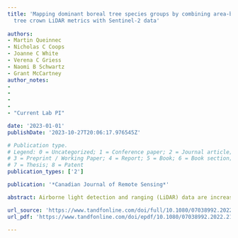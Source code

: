 ```yaml
---
title: 'Mapping dominant boreal tree species groups by combining area-based and individual
  tree crown LiDAR metrics with Sentinel-2 data'
  
authors:
- Martin Queinnec
- Nicholas C Coops
- Joanne C White
- Verena C Griess
- Naomi B Schwartz
- Grant McCartney
author_notes:
- 
-
-
-
- "Current Lab PI"

date: '2023-01-01'
publishDate: '2023-10-27T20:06:17.976545Z'

# Publication type.
# Legend: 0 = Uncategorized; 1 = Conference paper; 2 = Journal article;
# 3 = Preprint / Working Paper; 4 = Report; 5 = Book; 6 = Book section;
# 7 = Thesis; 8 = Patent
publication_types: ['2']

publication: '*Canadian Journal of Remote Sensing*'

abstract: Airborne light detection and ranging (LiDAR) data are increasingly used to inform sustainable forest management practices. Information about species composition is needed for a range of applications; however, commonly used area-based summaries of LiDAR data are limited to accurately differentiate tree species. The objective of this study was to map dominant species groups across a large (>580,000 ha) boreal forest by combining area-based and individual tree metrics derived from single photon LiDAR data with multispectral information derived from Sentinel-2 imagery. Classification of the forest into jack pine (Pinus banksiana), black spruce (Picea mariana), mixed conifer, mixedwood, and hardwood species groups resulted in an overall accuracy of 67.8% compared with field data. A more generalized classification into softwood, hardwood, and mixedwood had an overall accuracy of 83.2%. The reflectance in the red edge region of the electromagnetic spectrum (λ = 740 nm), the area and volume of tree crowns, and the cumulative distribution of LiDAR returns in the canopy were particularly important variables to discriminate between species groups. Wall-to-wall predictions of species groups based on remotely sensed data—as derived herein—could provide a spatially-detailed alternative to stand-level species composition information traditionally derived from photo-interpreted aerial imagery.

url_source: 'https://www.tandfonline.com/doi/full/10.1080/07038992.2022.2130742'
url_pdf: 'https://www.tandfonline.com/doi/epdf/10.1080/07038992.2022.2130742?needAccess=true'

---
```

